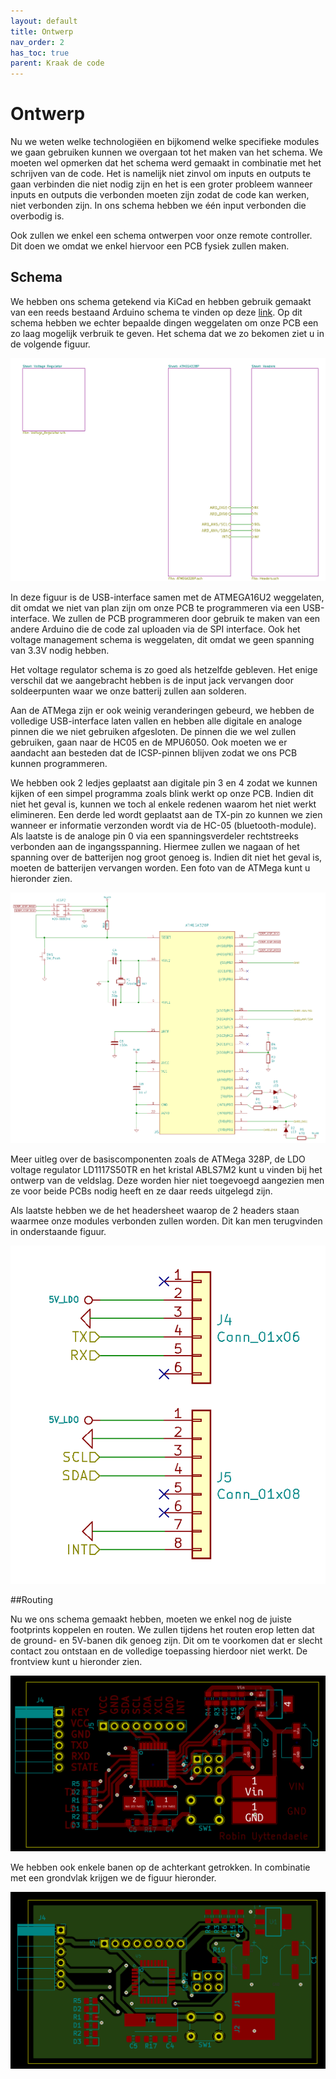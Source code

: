 ```yaml
---
layout: default
title: Ontwerp
nav_order: 2
has_toc: true
parent: Kraak de code
---
```


# Ontwerp

Nu we weten welke technologiëen en bijkomend welke specifieke modules we gaan gebruiken kunnen we overgaan tot het maken van het schema. We moeten wel opmerken dat het schema werd gemaakt in combinatie met het schrijven van de code. Het is namelijk niet zinvol om inputs en outputs te gaan verbinden die niet nodig zijn en het is een groter probleem wanneer inputs en outputs die verbonden moeten zijn zodat de code kan werken, niet verbonden zijn. In ons schema hebben we één input verbonden die overbodig is.

Ook zullen we enkel een schema ontwerpen voor onze remote controller. Dit doen we omdat we enkel hiervoor een PCB fysiek zullen maken.

## Schema

We hebben ons schema getekend via KiCad en hebben gebruik gemaakt van een reeds bestaand Arduino schema te vinden op deze [link](https://github.com/rheingoldheavy/arduino_uno_r3_from_scratch). Op dit schema hebben we echter bepaalde dingen weggelaten om onze PCB een zo laag mogelijk verbruik te geven. Het schema dat we zo bekomen ziet u in de volgende figuur.

![Kicad schematic](../ImagesRobin/kicadschema.png)

In deze figuur is de USB-interface samen met de ATMEGA16U2 weggelaten, dit omdat we niet van plan zijn om onze PCB te programmeren via een USB-interface. We zullen de PCB programmeren door gebruik te maken van een andere Arduino die de code zal uploaden via de SPI interface. Ook het voltage management schema is weggelaten, dit omdat we geen spanning van 3.3V nodig hebben. 

Het voltage regulator schema is zo goed als hetzelfde gebleven. Het enige verschil dat we aangebracht hebben is de input jack vervangen door soldeerpunten waar we onze batterij zullen aan solderen.

Aan de ATMega zijn er ook weinig veranderingen gebeurd, we hebben de volledige USB-interface laten vallen en hebben alle digitale en analoge pinnen die we niet gebruiken afgesloten. De pinnen die we wel zullen gebruiken, gaan naar de HC05 en de MPU6050. Ook moeten we er aandacht aan besteden dat de ICSP-pinnen blijven zodat we ons PCB kunnen programmeren. 

We hebben ook 2 ledjes geplaatst aan digitale pin 3 en 4 zodat we kunnen kijken of een simpel programma zoals blink werkt op onze PCB. Indien dit niet het geval is, kunnen we toch al enkele redenen waarom het niet werkt elimineren. Een derde led wordt geplaatst aan de TX-pin zo kunnen we zien wanneer er informatie verzonden wordt via de HC-05 (bluetooth-module).
Als laatste is de analoge pin 0 via een spanningsverdeler rechtstreeks verbonden aan de ingangsspanning. Hiermee zullen we nagaan of het spanning over de batterijen nog groot genoeg is. Indien dit niet het geval is, moeten de batterijen vervangen worden.
Een foto van de ATMega kunt u hieronder zien.

![Kicad ATMega](../ImagesRobin/kicadatmega.png)

Meer uitleg over de basiscomponenten zoals de ATMega 328P, de LDO voltage regulator LD1117S50TR en het kristal ABLS7M2 kunt u vinden bij het ontwerp van de veldslag. Deze worden hier niet toegevoegd aangezien men ze voor beide PCBs nodig heeft en ze daar reeds uitgelegd zijn.

Als laatste hebben we de het headersheet waarop de 2 headers staan waarmee onze modules verbonden zullen worden. Dit kan men terugvinden in onderstaande figuur.

![Kicad Headers](../ImagesRobin/kicadheaders.png)

##Routing

Nu we ons schema gemaakt hebben, moeten we enkel nog de juiste footprints koppelen en routen. We zullen tijdens het routen erop letten dat de ground- en 5V-banen dik genoeg zijn. Dit om te voorkomen dat er slecht contact zou ontstaan en de volledige toepassing hierdoor niet werkt. De frontview kunt u hieronder zien.

![Kicad routing front](../ImagesRobin/kicadroutingfront.png)

We hebben ook enkele banen op de achterkant getrokken. In combinatie met een grondvlak krijgen we de figuur hieronder.

![Kicad routing back](../ImagesRobin/kicadroutingback.png)